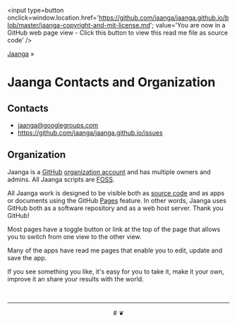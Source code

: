 ﻿<span style=display:none; >[You are now in a GitHub source code view - click this link to view this read me file as a web page]( http://jaanga.github.io/ "View file as a web page." ) </span>
<input type=button onclick=window.location.href='https://github.com/jaanga/jaanga.github.io/blob/master/jaanga-copyright-and-mit-license.md'; value='You are now in a GitHub web page view - Click this button to view this read me file as source code' />

[Jaanga]( http://jaanga.github.io ) »

Jaanga Contacts and Organization
===

## Contacts

* jaanga@googlegroups.com
* https://github.com/jaanga/jaanga.github.io/issues

## Organization

Jaanga is a [GitHub]( http://github.com) [organization account]( https://help.github.com/articles/what-s-the-difference-between-user-and-organization-accounts ) and has multiple owners and admins. 
All Jaanga scripts are [FOSS]( https://en.wikipedia.org/wiki/Free_and_open-source_software ).


All Jaanga work is designed to be visible both as [source code]( https://github.com/jaanga/jaanga.github.io/blob/master/request-jaanga-blog-posts.html "an example" ) 
and as apps or documents using the GitHub [Pages]( https://pages.github.com/ ) feature.
In other words, Jaanga uses GitHub both as a software repository and as a web host server. Thank you GitHub!

Most pages have a toggle button or link at the top of the page that allows you to switch from one view to the other view.

Many of the apps have read me pages that enable you to edit, update and save the app.

If you see something you like, it's easy for you to take it, make it your own, improve it an share your results with the world.

<br>
<hr>

<center title="dingbat" >
# <a href=javascript:window.scrollTo(0,0); style=text-decoration:none; >❦</a>
</center>

